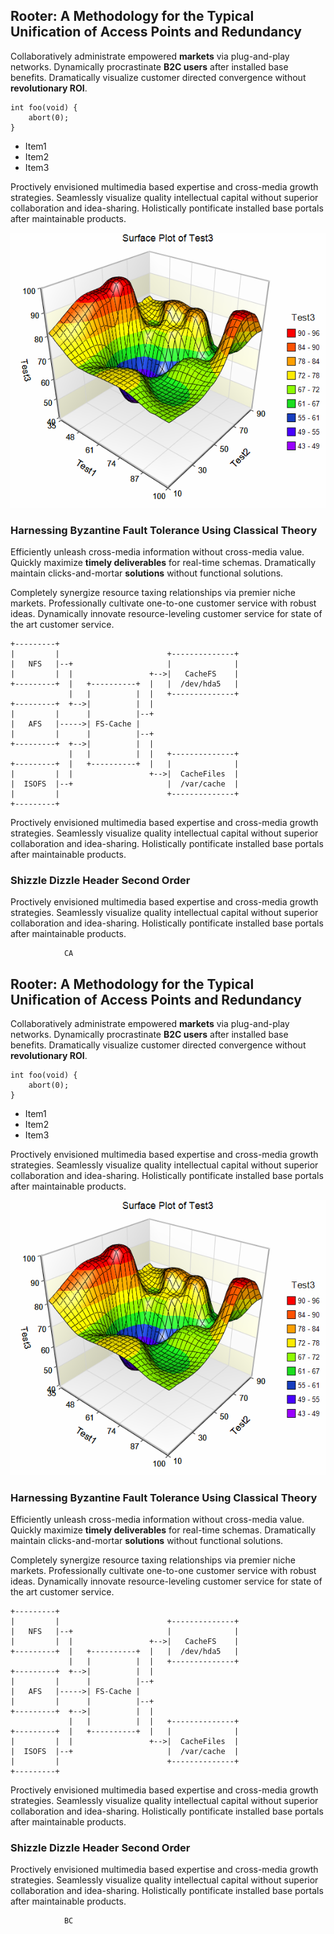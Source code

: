 
## Rooter: A Methodology for the Typical Unification of Access Points and Redundancy ##

Collaboratively administrate empowered **markets** via plug-and-play networks.
Dynamically procrastinate __B2C users__ after installed base benefits. Dramatically
visualize customer directed convergence without **revolutionary ROI**.

    int foo(void) {
        abort(0);
    }

* Item1
* Item2
* Item3

Proctively envisioned multimedia based expertise and cross-media growth
strategies. Seamlessly visualize quality intellectual capital without superior
collaboration and idea-sharing. Holistically pontificate installed base portals
after maintainable products.

![Description](ReportStorage/item1/image.png)


### Harnessing Byzantine Fault Tolerance Using Classical Theory ###

Efficiently unleash cross-media information without cross-media value. Quickly
maximize **timely deliverables** for real-time schemas. Dramatically maintain
clicks-and-mortar __solutions__ without functional solutions.


Completely synergize resource taxing relationships via premier niche markets.
Professionally cultivate one-to-one customer service with robust ideas.
Dynamically innovate resource-leveling customer service for state of the art
customer service.

    +---------+
    |         |                        +--------------+
    |   NFS   |--+                     |              |
    |         |  |                 +-->|   CacheFS    |
    +---------+  |   +----------+  |   |  /dev/hda5   |
                 |   |          |  |   +--------------+
    +---------+  +-->|          |  |
    |         |      |          |--+
    |   AFS   |----->| FS-Cache |
    |         |      |          |--+
    +---------+  +-->|          |  |
                 |   |          |  |   +--------------+
    +---------+  |   +----------+  |   |              |
    |         |  |                 +-->|  CacheFiles  |
    |  ISOFS  |--+                     |  /var/cache  |
    |         |                        +--------------+
    +---------+

Proctively envisioned multimedia based expertise and cross-media growth
strategies. Seamlessly visualize quality intellectual capital without superior
collaboration and idea-sharing. Holistically pontificate installed base portals
after maintainable products.

### Shizzle Dizzle Header Second Order ###

Proctively envisioned multimedia based expertise and cross-media growth
strategies. Seamlessly visualize quality intellectual capital without superior
collaboration and idea-sharing. Holistically pontificate installed base portals
after maintainable products.

                CA
 
 

## Rooter: A Methodology for the Typical Unification of Access Points and Redundancy ##

Collaboratively administrate empowered **markets** via plug-and-play networks.
Dynamically procrastinate __B2C users__ after installed base benefits. Dramatically
visualize customer directed convergence without **revolutionary ROI**.

    int foo(void) {
        abort(0);
    }

* Item1
* Item2
* Item3

Proctively envisioned multimedia based expertise and cross-media growth
strategies. Seamlessly visualize quality intellectual capital without superior
collaboration and idea-sharing. Holistically pontificate installed base portals
after maintainable products.

![Description](ReportStorage/item0/image.png)


### Harnessing Byzantine Fault Tolerance Using Classical Theory ###

Efficiently unleash cross-media information without cross-media value. Quickly
maximize **timely deliverables** for real-time schemas. Dramatically maintain
clicks-and-mortar __solutions__ without functional solutions.


Completely synergize resource taxing relationships via premier niche markets.
Professionally cultivate one-to-one customer service with robust ideas.
Dynamically innovate resource-leveling customer service for state of the art
customer service.

    +---------+
    |         |                        +--------------+
    |   NFS   |--+                     |              |
    |         |  |                 +-->|   CacheFS    |
    +---------+  |   +----------+  |   |  /dev/hda5   |
                 |   |          |  |   +--------------+
    +---------+  +-->|          |  |
    |         |      |          |--+
    |   AFS   |----->| FS-Cache |
    |         |      |          |--+
    +---------+  +-->|          |  |
                 |   |          |  |   +--------------+
    +---------+  |   +----------+  |   |              |
    |         |  |                 +-->|  CacheFiles  |
    |  ISOFS  |--+                     |  /var/cache  |
    |         |                        +--------------+
    +---------+

Proctively envisioned multimedia based expertise and cross-media growth
strategies. Seamlessly visualize quality intellectual capital without superior
collaboration and idea-sharing. Holistically pontificate installed base portals
after maintainable products.

### Shizzle Dizzle Header Second Order ###

Proctively envisioned multimedia based expertise and cross-media growth
strategies. Seamlessly visualize quality intellectual capital without superior
collaboration and idea-sharing. Holistically pontificate installed base portals
after maintainable products.

                BC